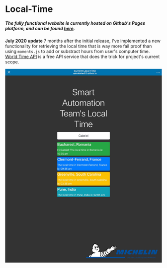 # Local-Time

##### The fully functional website is currently hosted on Github's Pages platform, and can be found <a href="https://gabrieldan92.github.io/Local-TimeZone/" target="_blank">here</a>.
<b>July 2020 update</b>
7 months after the initial release, I've implemented a new functionality for retrieving the local time that is way more fail proof than using ```moments.js``` to add or substract hours from user's computer time. <a href="http://worldtimeapi.org/">World Time API</a> is a free API service that does the trick for project's current scope.<p>
<a><img src="82859112_623417711561924_612100768882753536_n.jpg"/></a>
